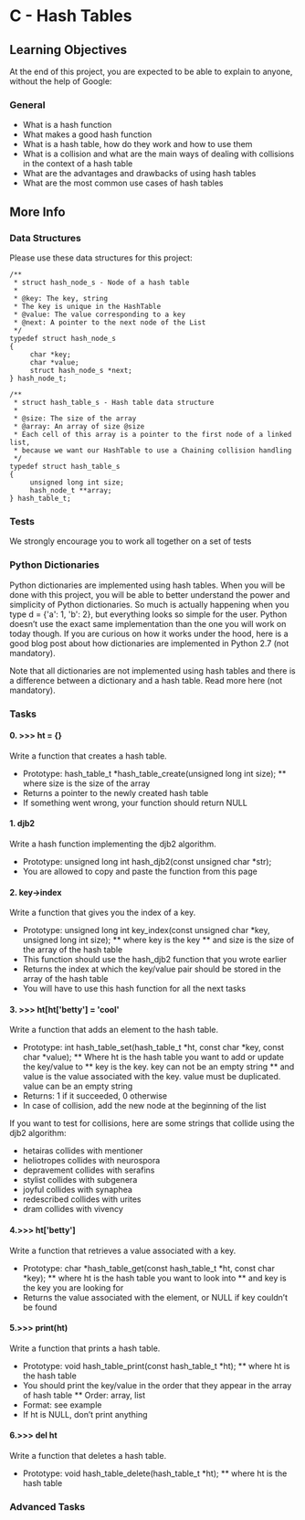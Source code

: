 # C - Hash Tables

## Learning Objectives
At the end of this project, you are expected to be able to explain to anyone, without the help of Google:

### General
* What is a hash function
* What makes a good hash function
* What is a hash table, how do they work and how to use them
* What is a collision and what are the main ways of dealing with collisions in the context of a hash table
* What are the advantages and drawbacks of using hash tables
* What are the most common use cases of hash tables

## More Info

### Data Structures
Please use these data structures for this project:
```
/**
 * struct hash_node_s - Node of a hash table
 *
 * @key: The key, string
 * The key is unique in the HashTable
 * @value: The value corresponding to a key
 * @next: A pointer to the next node of the List
 */
typedef struct hash_node_s
{
     char *key;
     char *value;
     struct hash_node_s *next;
} hash_node_t;

/**
 * struct hash_table_s - Hash table data structure
 *
 * @size: The size of the array
 * @array: An array of size @size
 * Each cell of this array is a pointer to the first node of a linked list,
 * because we want our HashTable to use a Chaining collision handling
 */
typedef struct hash_table_s
{
     unsigned long int size;
     hash_node_t **array;
} hash_table_t;
```

### Tests
We strongly encourage you to work all together on a set of tests

### Python Dictionaries
Python dictionaries are implemented using hash tables. When you will be done with this project, you will be able to better understand the power and simplicity of Python dictionaries. So much is actually happening when you type d = {'a': 1, 'b': 2}, but everything looks so simple for the user. Python doesn’t use the exact same implementation than the one you will work on today though. If you are curious on how it works under the hood, here is a good blog post about how dictionaries are implemented in Python 2.7 (not mandatory).

Note that all dictionaries are not implemented using hash tables and there is a difference between a dictionary and a hash table. Read more here (not mandatory).

### Tasks
#### 0. >>> ht = {}
Write a function that creates a hash table.

* Prototype: hash_table_t *hash_table_create(unsigned long int size);
** where size is the size of the array
* Returns a pointer to the newly created hash table
* If something went wrong, your function should return NULL

#### 1. djb2
Write a hash function implementing the djb2 algorithm.

* Prototype: unsigned long int hash_djb2(const unsigned char *str);
* You are allowed to copy and paste the function from this page

#### 2. key->index
Write a function that gives you the index of a key.

* Prototype: unsigned long int key_index(const unsigned char *key, unsigned long int size);
** where key is the key
** and size is the size of the array of the hash table
* This function should use the hash_djb2 function that you wrote earlier
* Returns the index at which the key/value pair should be stored in the array of the hash table
* You will have to use this hash function for all the next tasks

#### 3. >>> ht[ht['betty'] = 'cool'
Write a function that adds an element to the hash table.

* Prototype: int hash_table_set(hash_table_t *ht, const char *key, const char *value);
** Where ht is the hash table you want to add or update the key/value to
** key is the key. key can not be an empty string
** and value is the value associated with the key. value must be duplicated. value can be an empty string
* Returns: 1 if it succeeded, 0 otherwise
* In case of collision, add the new node at the beginning of the list

If you want to test for collisions, here are some strings that collide using the djb2 algorithm:

* hetairas collides with mentioner
* heliotropes collides with neurospora
* depravement collides with serafins
* stylist collides with subgenera
* joyful collides with synaphea
* redescribed collides with urites
* dram collides with vivency

#### 4.>>> ht['betty']
Write a function that retrieves a value associated with a key.

* Prototype: char *hash_table_get(const hash_table_t *ht, const char *key);
** where ht is the hash table you want to look into
** and key is the key you are looking for
* Returns the value associated with the element, or NULL if key couldn’t be found

#### 5.>>> print(ht)
Write a function that prints a hash table.

* Prototype: void hash_table_print(const hash_table_t *ht);
** where ht is the hash table
* You should print the key/value in the order that they appear in the array of hash table
** Order: array, list
* Format: see example
* If ht is NULL, don’t print anything

#### 6.>>> del ht
Write a function that deletes a hash table.

* Prototype: void hash_table_delete(hash_table_t *ht);
** where ht is the hash table

### Advanced Tasks
